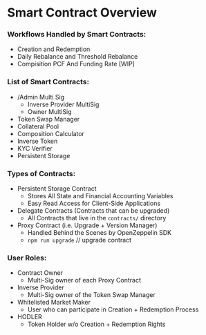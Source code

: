 # Smart Contract Overview

### Workflows Handled by Smart Contracts:

- Creation and Redemption
- Daily Rebalance and Threshold Rebalance
- Compisition PCF And Funding Rate [WIP]


### List of Smart Contracts:

- /Admin Multi Sig
  - Inverse Provider MultiSig
  - Owner MultiSig
- Token Swap Manager
- Collateral Pool
- Composition Calculator
- Inverse Token
- KYC Verifier
- Persistent Storage


### Types of Contracts:

- Persistent Storage Contract
  - Stores All State and Financial Accounting Variables
  - Easy Read Access for Client-Side Applications
- Delegate Contracts (Contracts that can be upgraded)
  - All Contracts that live in the `contracts/` directory
- Proxy Contract (i.e. Upgrade + Version Manager)
  - Handled Behind the Scenes by OpenZeppelin SDK
  - `npm run upgrade` // upgrade contract 

### User Roles:

- Contract Owner
  - Multi-Sig owner of each Proxy Contract
- Inverse Provider
  - Multi-Sig owner of the Token Swap Manager
- Whitelisted Market Maker
  - User who can participate in Creation + Redemption Process
- HODLER
  - Token Holder w/o Creation + Redemption Rights

